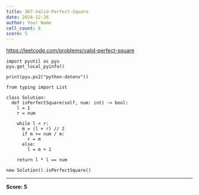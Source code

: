 ```yaml
---
title: 367-Valid-Perfect-Square
date: 2024-12-26
author: Your Name
cell_count: 6
score: 5
---
```


https://leetcode.com/problems/valid-perfect-square


```
import pyutil as pyu
pyu.get_local_pyinfo()
```


```
print(pyu.ps2("python-dotenv"))
```


```
from typing import List
```


```
class Solution:
  def isPerfectSquare(self, num: int) -> bool:
    l = 1
    r = num

    while l < r:
      m = (l + r) // 2
      if m >= num / m:
        r = m
      else:
        l = m + 1

    return l * l == num
```


```
new Solution().isPerfectSquare()
```


---
**Score: 5**